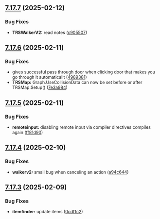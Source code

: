 ## [7.17.7](https://github.com/Torwent/SRL-T/compare/v7.17.6...v7.17.7) (2025-02-12)


### Bug Fixes

* **TRSWalkerV2:** read notes ([c905507](https://github.com/Torwent/SRL-T/commit/c9055074b57a02b3eb242b9373a9fd4be4f21cfc))



## [7.17.6](https://github.com/Torwent/SRL-T/compare/v7.17.5...v7.17.6) (2025-02-11)


### Bug Fixes

* gives successful pass through door when clicking door that makes you go through it automaticallt ([4989381](https://github.com/Torwent/SRL-T/commit/49893810848f12da1b640213b8fd34bdb484aabb))
* **TRSMap:** Graph.UseCollisionData can now be set before or after TRSMap.Setup() ([7e3a984](https://github.com/Torwent/SRL-T/commit/7e3a9849ac3cf533dd0bfbfd867671f9f12d524b))



## [7.17.5](https://github.com/Torwent/SRL-T/compare/v7.17.4...v7.17.5) (2025-02-11)


### Bug Fixes

* **remoteinput:** disabling remote input via compiler directives compiles again ([ff81d90](https://github.com/Torwent/SRL-T/commit/ff81d904fc21de065d65cb7caefbc0da7fe2c38e))



## [7.17.4](https://github.com/Torwent/SRL-T/compare/v7.17.3...v7.17.4) (2025-02-10)


### Bug Fixes

* **walkerv2:** small bug when canceling an action ([a94c644](https://github.com/Torwent/SRL-T/commit/a94c6447cf6e14296e519d4ccd8f8d9869bbdf04))



## [7.17.3](https://github.com/Torwent/SRL-T/compare/v7.17.2...v7.17.3) (2025-02-09)


### Bug Fixes

* **itemfinder:** update items ([0cdf1c2](https://github.com/Torwent/SRL-T/commit/0cdf1c2b77f1300473635c0c3db470ade0f417e6))



